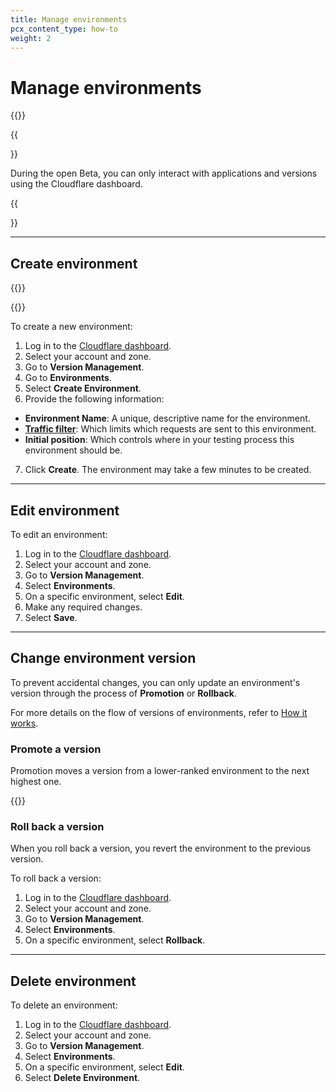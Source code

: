 ```yaml
---
title: Manage environments
pcx_content_type: how-to
weight: 2
---
```


# Manage environments

{{<render file="_environment-definition.md">}}
<br/>

{{<Aside type="note">}}

During the open Beta, you can only interact with applications and versions using the Cloudflare dashboard.

{{</Aside>}}

---

## Create environment

{{<render file="_enable-default-creation.md">}}
<br/>

{{<render file="_create-environment-situation.md">}}
<br/>

To create a new environment:

1. Log in to the [Cloudflare dashboard](https://dash.cloudflare.com/login).
2. Select your account and zone.
3. Go to **Version Management**.
4. Go to **Environments**.
5. Select **Create Environment**.
6. Provide the following information:
  - **Environment Name**: A unique, descriptive name for the environment.
  - [**Traffic filter**](/version-management/reference/traffic-filters/): Which limits which requests are sent to this environment.
  - **Initial position**: Which controls where in your testing process this environment should be. 
7. Click **Create**. The environment may take a few minutes to be created.

---

## Edit environment

To edit an environment:

1. Log in to the [Cloudflare dashboard](https://dash.cloudflare.com/login).
2. Select your account and zone.
3. Go to **Version Management**.
4. Select **Environments**.
5. On a specific environment, select **Edit**.
6. Make any required changes.
7. Select **Save**.

---

## Change environment version

To prevent accidental changes, you can only update an environment's version through the process of **Promotion** or **Rollback**.

For more details on the flow of versions of environments, refer to [How it works](/version-management/about/).

### Promote a version

Promotion moves a version from a lower-ranked environment to the next highest one.

{{<render file="_promote-version.md">}}
<br/>

### Roll back a version

When you roll back a version, you revert the environment to the previous version.

To roll back a version:

1. Log in to the [Cloudflare dashboard](https://dash.cloudflare.com/login).
2. Select your account and zone.
3. Go to **Version Management**.
4. Select **Environments**.
5. On a specific environment, select **Rollback**.

---

## Delete environment

To delete an environment:

1. Log in to the [Cloudflare dashboard](https://dash.cloudflare.com/login).
2. Select your account and zone.
3. Go to **Version Management**.
4. Select **Environments**.
5. On a specific environment, select **Edit**.
6. Select **Delete Environment**.